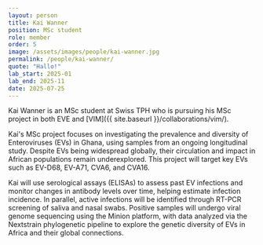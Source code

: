 ```yaml
---
layout: person
title: Kai Wanner
position: MSc student
role: member
order: 5
image: /assets/images/people/kai-wanner.jpg
permalink: /people/kai-wanner/
quote: "Hallo!"
lab_start: 2025-01
lab_end: 2025-11
date: 2025-07-25
---
```


Kai Wanner is an MSc student at Swiss TPH who is pursuing his MSc project in both EVE and [VIM]({{ site.baseurl }}/collaborations/vim/). 

Kai's MSc project focuses on investigating the prevalence and diversity of Enteroviruses (EVs) in Ghana, using samples from an ongoing longitudinal study. Despite EVs being widespread globally, their circulation and impact in African populations remain underexplored. This project will target key EVs such as EV-D68, EV-A71, CVA6, and CVA16.

Kai will use serological assays (ELISAs) to assess past EV infections and monitor changes in antibody levels over time, helping estimate infection incidence. In parallel, active infections will be identified through RT-PCR screening of saliva and nasal swabs. Positive samples will undergo viral genome sequencing using the Minion platform, with data analyzed via the Nextstrain phylogenetic pipeline to explore the genetic diversity of EVs in Africa and their global connections.
